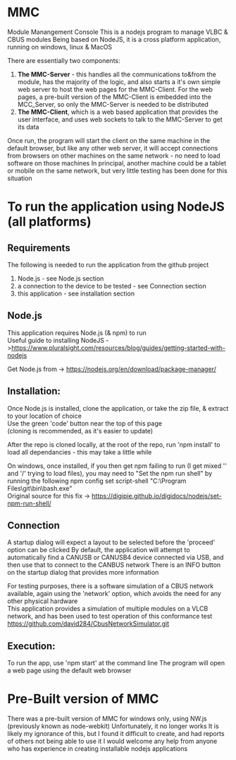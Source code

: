
# MMC
Module Manangement Console
This is a nodejs program to manage VLBC & CBUS modules
Being based on NodeJS, it is a cross platform application, running on windows, linux & MacOS

There are essentially two components:
1. **The MMC-Server** - this handles all the communications to&from the module, has the majority of the logic, and also starts a it's own simple web server to host the web pages for the MMC-Client. For the web pages, a pre-built version of the MMC-Client is embedded into the MCC_Server, so only the MMC-Server is needed to be distributed
2. **The MMC-Client**, which is a web based application that provides the user interface, and uses web sockets to talk to the MMC-Server to get its data

Once run, the program will start the client on the same machine in the default browser, but like any other web server, it will accept connections from browsers on other machines on the same network - no need to load software on those machines
In principal, another machine could be a tablet or mobile on the same network, but very little testing has been done for this situation

# To run the application using NodeJS (all platforms)

## Requirements
The following is needed to run the application from the github project

1. Node.js - see Node.js section
2. a connection to the device to be tested  - see Connection section
3. this application - see installation section

## Node.js
This application requires Node.js (& npm) to run   
Useful guide to installing NodeJS ->https://www.pluralsight.com/resources/blog/guides/getting-started-with-nodejs

Get Node.js from -> https://nodejs.org/en/download/package-manager/

## Installation:
Once Node.js is installed, clone the application, or take the zip file, & extract to your location of choice   
Use the green 'code' button near the top of this page   
(cloning is recommended, as it's easier to update)

After the repo is cloned locally, at the root of the repo, run 'npm install' to load all dependancies - this may take a little while

On windows, once installed, if you then get npm failing to run (I get mixed '\' and '/' trying to load files),  you may need to "Set the npm run shell" by running the following
	npm config set script-shell "C:\\Program Files\\git\\bin\\bash.exe"   
Original source for this fix -> https://digipie.github.io/digidocs/nodejs/set-npm-run-shell/

## Connection
A startup dialog will expect a layout to be selected before the 'proceed' option can be clicked 
By default, the application will attempt to automatically find a CANUSB or CANUSB4 device connected via USB, and then use that to connect to the CANBUS network
There is an INFO button on the startup dialog that provides more information

For testing purposes, there is a software simulation of a CBUS network available, again using the 'network' option, 
which avoids the need for any other physical hardware   
This application provides a simulation of multiple modules on a VLCB network, and has been used to test operation of this conformance test   
https://github.com/david284/CbusNetworkSimulator.git

## Execution:
To run the app, use 'npm start' at the command line
The program will open a web page using the default web browser


# Pre-Built version of MMC
There was a pre-built version of MMC for windows only, using NW.js (previously known as node-webkit)
Unfortunately, it no longer works
It is likely my ignorance of this, but I found it difficult to create, and had reports of others not being able to use it
I would welcome any help from anyone who has experience in creating installable nodejs applications


